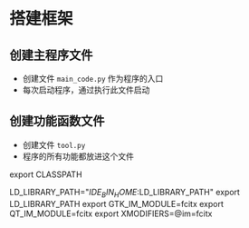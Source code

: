 # 搭建框架

## 创建主程序文件

- 创建文件 `main_code.py` 作为程序的入口
- 每次启动程序，通过执行此文件启动

## 创建功能函数文件

- 创建文件 `tool.py` 
- 程序的所有功能都放进这个文件



export CLASSPATH

LD_LIBRARY_PATH="$IDE_BIN_HOME:$LD_LIBRARY_PATH"
export LD_LIBRARY_PATH
export GTK_IM_MODULE=fcitx
export QT_IM_MODULE=fcitx
export XMODIFIERS=@im=fcitx

